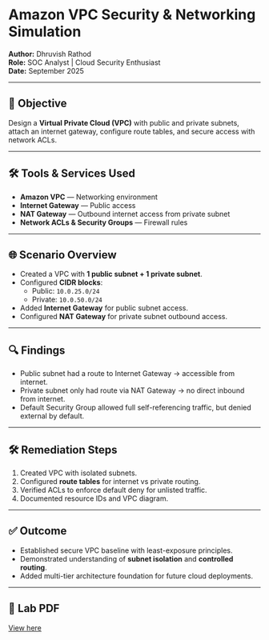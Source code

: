 # Amazon VPC Security & Networking Simulation  
**Author:** Dhruvish Rathod  
**Role:** SOC Analyst | Cloud Security Enthusiast  
**Date:** September 2025  

---

## 📌 Objective  
Design a **Virtual Private Cloud (VPC)** with public and private subnets, attach an internet gateway, configure route tables, and secure access with network ACLs.  

---

## 🛠 Tools & Services Used  
- **Amazon VPC** — Networking environment  
- **Internet Gateway** — Public access  
- **NAT Gateway** — Outbound internet access from private subnet  
- **Network ACLs & Security Groups** — Firewall rules  

---

## 🌐 Scenario Overview  
- Created a VPC with **1 public subnet + 1 private subnet**.  
- Configured **CIDR blocks**:  
  - Public: `10.0.25.0/24`  
  - Private: `10.0.50.0/24`  
- Added **Internet Gateway** for public subnet access.  
- Configured **NAT Gateway** for private subnet outbound access.  

---

## 🔍 Findings  
- Public subnet had a route to Internet Gateway → accessible from internet.  
- Private subnet only had route via NAT Gateway → no direct inbound from internet.  
- Default Security Group allowed full self-referencing traffic, but denied external by default.  

---

## 🛠 Remediation Steps  
1. Created VPC with isolated subnets.  
2. Configured **route tables** for internet vs private routing.  
3. Verified ACLs to enforce default deny for unlisted traffic.  
4. Documented resource IDs and VPC diagram.  

---

## ✅ Outcome  
- Established secure VPC baseline with least-exposure principles.  
- Demonstrated understanding of **subnet isolation** and **controlled routing**.  
- Added multi-tier architecture foundation for future cloud deployments.  

---

## 📄 Lab PDF  
[View here](./AWS_VPC.pdf)
